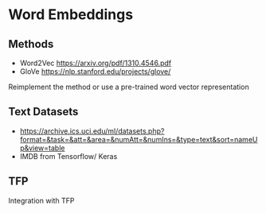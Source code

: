 # Word Embeddings

## Methods

- Word2Vec https://arxiv.org/pdf/1310.4546.pdf
- GloVe https://nlp.stanford.edu/projects/glove/

Reimplement the method or use a pre-trained word vector representation

## Text Datasets

- https://archive.ics.uci.edu/ml/datasets.php?format=&task=&att=&area=&numAtt=&numIns=&type=text&sort=nameUp&view=table
- IMDB from Tensorflow/ Keras

## TFP

Integration with TFP
